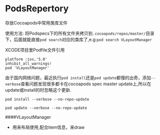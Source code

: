 PodsRepertory
=============

存放Cocoapods中常用类库文件

使用方法: 将Podspecs下的所有文件夹拷贝到`.cocoapods/repos/master/`目录下，后面就能直接`pod search`对应的类库了,e.g:`pod search VLayoutManager`

XCODE项目里Podfile文件引用

~~~
platform :ios,'5.0'
inhibit_all_warnings!
pod 'VLayoutManager'
~~~

由于国内网络问题，最近执行`pod install`还是`pod update`都慢的出奇，添加`--verbose`查看问题发现很多都卡在cocoapods spec master update上,所以在update或install的时忽略这个更新.

`pod install --verbose --no-repo-update`

`pod update --verbose --no-repo-update`


####VLayoutManager

* 用来布局使用,配合item信息，来draw
